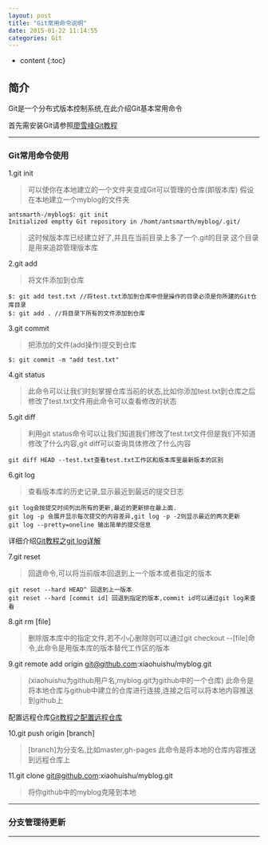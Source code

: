 ```yaml
---
layout: post
title: "Git常用命令说明"
date: 2015-01-22 11:14:55
categories: Git
---
```


* content
{:toc}

## 简介

Git是一个分布式版本控制系统,在此介绍Git基本常用命令

首先需安装Git请参照[廖雪峰Git教程][1]

  [1]:http://www.liaoxuefeng.com/wiki/0013739516305929606dd18361248578c67b8067c8c017b000/00137396287703354d8c6c01c904c7d9ff056ae23da865a000

---

### Git常用命令使用

1.git init

> 可以使你在本地建立的一个文件夹变成Git可以管理的仓库(即版本库)
> 假设在本地建立一个myblog的文件夹
	
	antsmarth-/myblog$: git init
	Initialized emptty Git repository in /homt/antsmarth/myblog/.git/

>这时候版本库已经建立好了,并且在当前目录上多了一个.git的目录
>这个目录是用来追踪管理版本库

2.git add 

>将文件添加到仓库
	
	$: git add test.txt //将test.txt添加到仓库中但是操作的目录必须是你所建的Git仓库目录
	$: git add . //将目录下所有的文件添加到仓库

3.git commit
	
>把添加的文件(add操作)提交到仓库
	
	$: git commit -m "add test.txt"

4.git status

>此命令可以让我们时刻掌握仓库当前的状态,比如你添加test.txt到仓库之后修改了test.txt文件用此命令可以查看修改的状态

5.git diff

>利用git status命令可以让我们知道我们修改了test.txt文件但是我们不知道修改了什么内容,git diff可以查询具体修改了什么内容
	
	git diff HEAD --test.txt查看test.txt工作区和版本库里最新版本的区别

6.git log

>查看版本库的历史记录,显示最近到最远的提交日志
	
	git log会按提交时间列出所有的更新,最近的更新排在最上面.
	git log -p 会展开显示每次提交的内容差异,git log -p -2则显示最近的两次更新
	git log --pretty=oneline 输出简单的提交信息

详细介绍[Git教程之git log详解](http://git-scm.com/book/zh/v1/Git-%E5%9F%BA%E7%A1%80-%E6%9F%A5%E7%9C%8B%E6%8F%90%E4%BA%A4%E5%8E%86%E5%8F%B2)

7.git reset 

>回退命令,可以将当前版本回退到上一个版本或者指定的版本

	git reset --hard HEAD^ 回退到上一版本
	git reset --hard [commit id] 回退到指定的版本,commit id可以通过git log来查看

8.git rm [file]

>删除版本库中的指定文件,若不小心删除则可以通过git checkout --[file]命令,此命令是用版本库的版本替代工作区的版本
	
9.git remote add origin git@github.com:xiaohuishu/myblog.git

>(xiaohuishu为github用户名,myblog.git为github中的一个仓库)
>此命令是将本地仓库与github中建立的仓库进行连接,连接之后可以将本地内容推送到github上

配置远程仓库[Git教程之配置远程仓库](http://www.liaoxuefeng.com/wiki/0013739516305929606dd18361248578c67b8067c8c017b000/001374385852170d9c7adf13c30429b9660d0eb689dd43a000)

10.git push origin [branch]

>[branch]为分支名,比如master,gh-pages
>此命令是将本地的仓库内容推送到远程仓库上

11.git clone git@github.com:xiaohuishu/myblog.git

>将你github中的myblog克隆到本地

---

### 分支管理待更新

---




